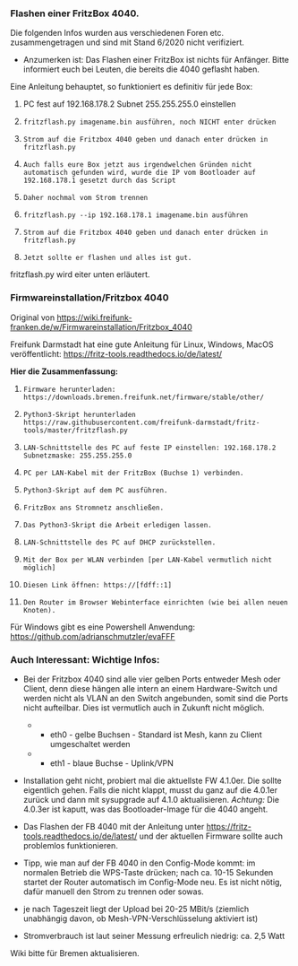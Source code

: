 ### Flashen einer FritzBox 4040.
Die folgenden Infos wurden aus verschiedenen Foren etc. zusammengetragen und sind mit Stand 6/2020 nicht verifiziert.

- Anzumerken ist: Das Flashen einer FritzBox ist nichts für Anfänger. Bitte informiert euch bei Leuten, die bereits die 4040 geflasht haben.

Eine Anleitung behauptet, so funktioniert es definitiv für jede Box:

1.  PC fest auf 192.168.178.2 Subnet 255.255.255.0 einstellen
2.     fritzflash.py imagename.bin ausführen, noch NICHT enter drücken
3.     Strom auf die Fritzbox 4040 geben und danach enter drücken in fritzflash.py
4.     Auch falls eure Box jetzt aus irgendwelchen Gründen nicht automatisch gefunden wird, wurde die IP vom Bootloader auf 192.168.178.1 gesetzt durch das Script
5.     Daher nochmal vom Strom trennen
6.     fritzflash.py --ip 192.168.178.1 imagename.bin ausführen
7.     Strom auf die Fritzbox 4040 geben und danach enter drücken in fritzflash.py
8.     Jetzt sollte er flashen und alles ist gut.

fritzflash.py wird eiter unten erläutert.


### Firmwareinstallation/Fritzbox 4040 
Original von https://wiki.freifunk-franken.de/w/Firmwareinstallation/Fritzbox_4040

Freifunk Darmstadt hat eine gute Anleitung für Linux, Windows, MacOS veröffentlicht: 
https://fritz-tools.readthedocs.io/de/latest/ 

**Hier die Zusammenfassung:**

1.     Firmware herunterladen: https://downloads.bremen.freifunk.net/firmware/stable/other/
2.     Python3-Skript herunterladen https://raw.githubusercontent.com/freifunk-darmstadt/fritz-tools/master/fritzflash.py
3.     LAN-Schnittstelle des PC auf feste IP einstellen: 192.168.178.2 Subnetzmaske: 255.255.255.0
4.     PC per LAN-Kabel mit der FritzBox (Buchse 1) verbinden.
5.     Python3-Skript auf dem PC ausführen.
6.     FritzBox ans Stromnetz anschließen.
7.     Das Python3-Skript die Arbeit erledigen lassen.
8.     LAN-Schnittstelle des PC auf DHCP zurückstellen.
9.     Mit der Box per WLAN verbinden [per LAN-Kabel vermutlich nicht möglich]
10.     Diesen Link öffnen: https://[fdff::1]
11.     Den Router im Browser Webinterface einrichten (wie bei allen neuen Knoten).

Für Windows gibt es eine Powershell Anwendung: https://github.com/adrianschmutzler/evaFFF 

### Auch Interessant: Wichtige Infos:

* Bei der Fritzbox 4040 sind alle vier gelben Ports entweder Mesh oder Client, denn diese hängen alle intern an einem Hardware-Switch und werden nicht als VLAN an den Switch angebunden, somit sind die Ports nicht aufteilbar. Dies ist vermutlich auch in Zukunft nicht möglich.

   * * eth0 - gelbe Buchsen - Standard ist Mesh, kann zu Client umgeschaltet werden
   * * eth1 - blaue Buchse - Uplink/VPN
    
* Installation geht nicht, probiert mal die aktuellste FW 4.1.0er. Die sollte eigentlich gehen. Falls die nicht klappt, musst du ganz auf die 4.0.1er zurück und dann mit sysupgrade auf 4.1.0 aktualisieren. _Achtung:_ Die 4.0.3er ist kaputt, was das Bootloader-Image für die 4040 angeht.

* Das Flashen der FB 4040 mit der Anleitung unter https://fritz-tools.readthedocs.io/de/latest/ und der aktuellen Firmware sollte auch problemlos funktionieren.

* Tipp, wie man auf der FB 4040 in den Config-Mode kommt: im normalen Betrieb die WPS-Taste drücken; nach ca. 10-15 Sekunden startet der Router automatisch im Config-Mode neu. Es ist nicht nötig, dafür manuell den Strom zu trennen oder sowas.

* je nach Tageszeit liegt der Upload bei 20-25 MBit/s (ziemlich unabhängig davon, ob Mesh-VPN-Verschlüsselung aktiviert ist)

* Stromverbrauch ist laut seiner Messung erfreulich niedrig: ca. 2,5 Watt

Wiki bitte für Bremen aktualisieren.